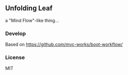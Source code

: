 
Unfolding Leaf
----

a "Mind Flow"-like thing...

### Develop

Based on https://github.com/mvc-works/boot-workflow/

### License

MIT
